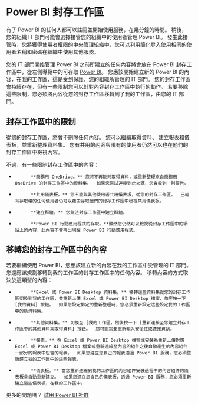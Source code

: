 <properties 
   pageTitle="Power BI 封存工作區"
   description="Power BI 封存工作區之後管理 Office 365 租用戶"
   services="powerbi" 
   documentationCenter="" 
   authors="guyinacube" 
   manager="mblythe" 
   backup=""
   editor=""
   tags=""
   qualityFocus="no"
   qualityDate=""/>
 
<tags
   ms.service="powerbi"
   ms.devlang="NA"
   ms.topic="article"
   ms.tgt_pltfrm="NA"
   ms.workload="powerbi"
   ms.date="09/21/2016"
   ms.author="asaxton"/>

# Power BI 封存工作區  

有了 Power BI 的任何人都可以註冊並開始使用服務，在幾分鐘的時間。  稍後，您的組織 IT 部門可能會選擇接管您的組織中的使用者管理 Power BI。  發生此接管時，您將獲得使用者權限的中央管理組織中，您可以利用簡化登入使用相同的使用者名稱和密碼在組織中使用其他服務。 

您的 IT 部門開始管理 Power BI 之前所建立的任何內容將會放在 Power BI 封存工作區中，從左側導覽中的可存取 [Power BI](https://app.powerbi.com)。  您應該開始建立新的 Power BI 的內容，在我的工作區，這是受到保護，您的組織所管理的 IT 部門。  您的封存工作區會持續存在，但有一些限制您可以針對內容封存工作區中執行的動作。  若要移除這些限制，您必須將內容從您的封存工作區移轉到了我的工作區，由您的 IT 部門。

## 封存工作區中的限制  
從您的封存工作區，將會不刪除任何內容。  您可以繼續取得資料、 建立報表和儀表板，並重新整理資料集。  您有共用的內容與現有的使用者仍然可以也在他們的封存工作區中檢視內容。

不過，有一些限制封存工作區中的內容︰

-   
            **商務用 OneDrive。** 您將不再能夠取得資料，或重新整理來自商務用 OneDrive 的封存工作區中的資料集。  如果您嘗試連接到此來源，您會收到一則警告。

-   
            **共用儀表板。** 您不能與其他使用者共用儀表板，從您的封存工作區。  已經有存取權的任何使用者仍可以藉由存取他們的封存工作區中檢視共用儀表板。

-   
            **建立群組。** 您無法封存工作區中建立群組。

-   
            **Power BI 行動應用程式的存取。**﻿雖然您仍然可以檢視從封存工作區中的網站上的內容，此內容不會再出現在 Power BI 行動應用程式。

## 移轉您的封存工作區中的內容  
若要繼續使用 Power BI，您應該建立新的內容在我的工作區中受管理的 IT 部門。   您還應該規劃移轉到我的工作區的封存工作區中的任何內容。  移轉內容的方式取決於這類型的內容︰

-   
            **Excel 或 Power BI Desktop 資料集。** 移轉這些資料集從您的封存工作區切換到我的工作區，並重新上傳 Excel 或 Power BI Desktop 檔案，依序按一下 [我的資料] 按鈕。  如果您設定排定的重新整理時，您必須重新設定這些設定我的工作區中的新資料集。

-   
            **其他資料集。** 切換至 [我的工作區，然後按一下 [重新連接至您建立封存工作區中的其他資料集取得資料] 按鈕。  您可能需要重新輸入安全性或連接資訊。

-   
            **報表。** 在 Excel 或 Power BI Desktop 檔案或安裝為重新上傳對應 Excel 或 Power BI Desktop 檔案或重新連線至內容的組件之後自動產生的內容組件一部分的報表中包含的報表。  如果您建立您自己的報表透過 Power BI 服務，您必須重新建立我的工作區中的這些報表。

-   
            **儀表板。** 當您重新連線到我的工作區的內容組件安裝過程中的內容組件的儀表板會自動重新建立。  如果您建立您自己的儀表板，透過 Power BI 服務，您必須重新建立這些儀表板，在我的工作區中。

更多的問題嗎？ [試用 Power BI 社群](http://community.powerbi.com/)  